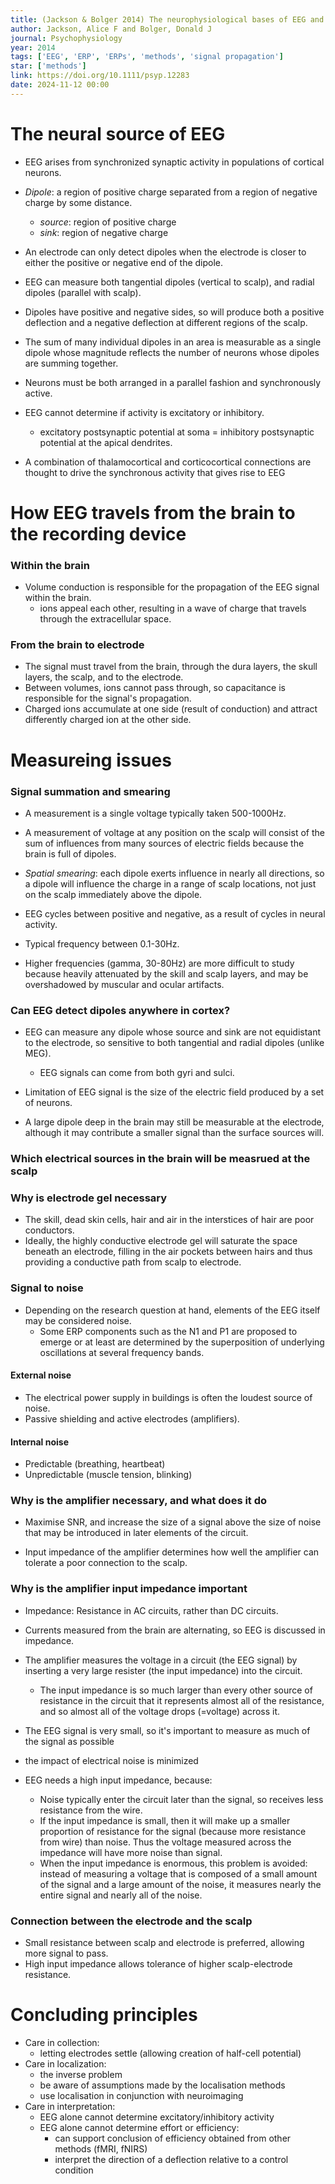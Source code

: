 ```yaml
---
title: (Jackson & Bolger 2014) The neurophysiological bases of EEG and EEG measurement - A review for the rest of us
author: Jackson, Alice F and Bolger, Donald J
journal: Psychophysiology
year: 2014
tags: ['EEG', 'ERP', 'ERPs', 'methods', 'signal propagation']
star: ['methods']
link: https://doi.org/10.1111/psyp.12283
date: 2024-11-12 00:00
---
```


# The neural source of EEG

- EEG arises from synchronized synaptic activity in populations of cortical neurons.
- *Dipole*: a region of positive charge separated from a region of negative charge by some distance.
    - *source*: region of positive charge
    - *sink*: region of negative charge
- An electrode can only detect dipoles when the electrode is closer to either the positive or negative end of the dipole. 
- EEG can measure both tangential dipoles (vertical to scalp), and radial dipoles (parallel with scalp).
- Dipoles have positive and negative sides, so will produce both a positive deflection and a negative deflection at different regions of the scalp. 

- The sum of many individual dipoles in an area is measurable as a single dipole whose magnitude reflects the number of neurons whose dipoles are summing together. 
- Neurons must be both arranged in a parallel fashion and synchronously active. 

- EEG cannot determine if activity is excitatory or inhibitory.
    - excitatory postsynaptic potential at soma = inhibitory postsynaptic potential at the apical dendrites.

- A combination of thalamocortical and corticocortical connections are thought to drive the synchronous activity that gives rise to EEG

# How EEG travels from the brain to the recording device

### Within the brain

- Volume conduction is responsible for the propagation of the EEG signal within the brain. 
    - ions appeal each other, resulting in a wave of charge that travels through the extracellular space.

### From the brain to electrode

- The signal must travel from the brain, through the dura layers, the skull layers, the scalp, and to the electrode. 
- Between volumes, ions cannot pass through, so capacitance is responsible for the signal's propagation.
- Charged ions accumulate at one side (result of conduction) and attract differently charged ion at the other side. 

# Measureing issues

### Signal summation and smearing

- A measurement is a single voltage typically taken 500-1000Hz.
- A measurement of voltage at any position on the scalp will consist of the sum of influences from many sources of electric fields because the brain is full of dipoles.
- *Spatial smearing*: each dipole exerts influence in nearly all directions, so a dipole will influence the charge in a range of scalp locations, not just on the scalp immediately above the dipole. 

- EEG cycles between positive and negative, as a result of cycles in neural activity. 
- Typical frequency between 0.1-30Hz. 
- Higher frequencies (gamma, 30-80Hz) are more difficult to study because heavily attenuated by the skill and scalp layers, and may be overshadowed by muscular and ocular artifacts. 

### Can EEG detect dipoles anywhere in cortex?

- EEG can measure any dipole whose source and sink are not equidistant to the electrode, so sensitive to both tangential and radial dipoles (unlike MEG).
    - EEG signals can come from both gyri and sulci. 

- Limitation of EEG signal is the size of the electric field produced by a set of neurons. 
- A large dipole deep in the brain may still be measurable at the electrode, although it may contribute a smaller signal than the surface sources will. 

### Which electrical sources in the brain will be measrued at the scalp

### Why is electrode gel necessary

- The skill, dead skin cells, hair and air in the interstices of hair are poor conductors. 
- Ideally, the highly conductive electrode gel will saturate the space beneath an electrode, filling in the air pockets between hairs and thus providing a conductive path from scalp to electrode. 

### Signal to noise

- Depending on the research question at hand, elements of the EEG itself may be considered noise.
    - Some ERP components such as the N1 and P1 are proposed to emerge or at least are determined by the superposition of underlying oscillations at several frequency bands. 

#### External noise

- The electrical power supply in buildings is often the loudest source of noise.
- Passive shielding and active electrodes (amplifiers).

#### Internal noise

- Predictable (breathing, heartbeat)
- Unpredictable (muscle tension, blinking)

### Why is the amplifier necessary, and what does it do

- Maximise SNR, and increase the size of a signal above the size of noise that may be introduced in later elements of the circuit. 

- Input impedance of the amplifier determines how well the amplifier can tolerate a poor connection to the scalp. 

### Why is the amplifier input impedance important

- Impedance: Resistance in AC circuits, rather than DC circuits. 
- Currents measured from the brain are alternating, so EEG is discussed in impedance.

- The amplifier measures the voltage in a circuit (the EEG signal) by inserting a very large resister (the input impedance) into the circuit. 
    - The input impedance is so much larger than every other source of resistance in the circuit that it represents almost all of the resistance, and so almost all of the voltage drops (=voltage) across it. 
- The EEG signal is very small, so it's important to measure as much of the signal as possible
- the impact of electrical noise is minimized

- EEG needs a high input impedance, because:
    - Noise typically enter the circuit later than the signal, so receives less resistance from the wire.
    - If the input impedance is small, then it will make up a smaller proportion of resistance for the signal (because more resistance from wire) than noise. Thus the voltage measured across the impedance will have more noise than signal.
    - When the input impedance is enormous, this problem is avoided: instead of measuring a voltage that is composed of a small amount of the signal and a large amount of the noise, it measures nearly the entire signal and nearly all of the noise. 

### Connection between the electrode and the scalp

- Small resistance between scalp and electrode is preferred, allowing more signal to pass. 
- High input impedance allows tolerance of higher scalp-electrode resistance. 

# Concluding principles

- Care in collection:
    - letting electrodes settle (allowing creation of half-cell potential)
- Care in localization:
    - the inverse problem
    - be aware of assumptions made by the localisation methods
    - use localisation in conjunction with neuroimaging
- Care in interpretation:
    - EEG alone cannot determine excitatory/inhibitory activity
    - EEG alone cannot determine effort or efficiency:
        - can support conclusion of efficiency obtained from other methods (fMRI, fNIRS)
        - interpret the direction of a deflection relative to a control condition